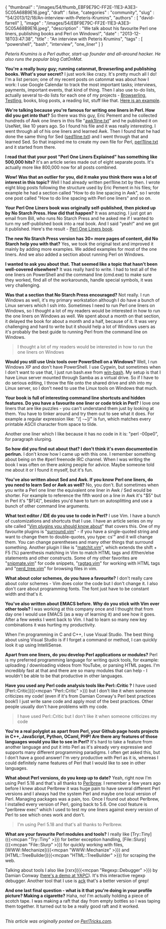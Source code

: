 {
   "thumbnail" : "/images/54/thumb_EBF9E79C-FF2E-11E3-A3E3-5C05A68B9E16.jpeg",
   "draft" : false,
   "categories" : "community",
   "slug" : "54/2013/12/18/An-interview-with-Peteris-Krumins",
   "authors" : [
      "david-farrell"
   ],
   "image" : "/images/54/EBF9E79C-FF2E-11E3-A3E3-5C05A68B9E16.jpeg",
   "description" : "We talk about his favourite Perl one liners, publishing books and Perl on Windows!",
   "date" : "2013-12-18T03:47:38",
   "title" : "An interview with Peteris Krumins",
   "tags" : [
      "powershell",
      "bash",
      "interview",
      "one_liner"
   ]
}


*Peteris Krumins is a Perl author, start-up founder and all-around hacker. He also runs the popular blog CatOnMat.*

**You're a really busy guy; running catonmat, Browserling and publishing books. What's your secret?**
 I just work like crazy. It's pretty much all I do! I'm a list person; one of my recent posts on catonmat was about how I work: I use Google Calendar to track the most important tasks; interviews, payments, important events, that kind of thing. Then I also use to-do lists, actually several to-do lists for each one of my projects - [Browserling](http://www.browserling.com), [Testling](https://ci.testling.com), books, blog posts, a reading list, stuff like that. [Here is an example](http://www.catonmat.net/images/codeproject-interview/todo-list.jpg).

**We're talking because you're famous for writing one liners in Perl. How did you get into that?**
 So there was this guy, Eric Pement and he collected hundreds of Awk one liners in this file "[awk1line.txt](http://www.pement.org/awk/awk1line.txt)" and he published it on UseNet, like 10 years ago. So I found his file and it was really interesting. I went through all of his one liners and learned Awk. Then I found that he had done the same thing for Sed ([sed1line.txt](http://www.pement.org/sed/sed1line.txt)) and I went through that and learned Sed. So that inspired me to create my own file for Perl, [perl1line.txt](http://www.catonmat.net/download/perl1line.txt) and it started from there.

**I read that that your post "Perl One Liners Explained" has something like 500,000 hits?**
 It's an article series made out of eight separate posts. It's actually more like 800,000 now for all posts combined.

**Wow! Was that an outlier for you, did it make you think there was a lot of interest in this topic?**
 Well I had already written perl1line.txt by then. I wrote eight blog posts following the structure used by Eric Pement in his files; for example he had a section called "How to do line spacing in Awk", so I wrote one post called "How to do line spacing with Perl one liners" and so on.

**Your Perl One Liners book was originally self-published, then picked up by No Starch Press. How did that happen?**
 It was amazing. I just got an email from Bill, who runs No Starch Press and he asked me if I wanted to turn my self-published book into a real book. And I said "yeah!" and we got it published. Here's the result - [Perl One Liners book](http://nostarch.com/perloneliners).

**The new No Starch Press version has 30+ more pages of content, did No Starch help you with that?**
 Yes, we took the original text and improved it mainly by adding more examples. We added examples for most of the one liners. And we also added a section about running Perl on Windows.

**I wanted to ask you about that. That seemed like a topic that hasn't been well-covered elsewhere?**
 It was really hard to write. I had to test all of the one liners on PowerShell and the command line (cmd.exe) to make sure they worked, find all of the workarounds, handle special symbols, it was very challenging.

**Was that a section that No Starch Press encouraged?**
 Not really. I run Windows as well, it's my primary workstation although I do have a bunch of Linux servers which I ssh into. Sometimes I need to run Perl one liners on Windows, so I thought a lot of my readers would be interested in how to run the one liners on Windows as well. We spent about a month on that section, it delayed the book for about a month and a half, because of it. It was very challenging and hard to write but it should help a lot of Windows users as it's probably the best guide to running Perl from the command line on Windows.

> I thought a lot of my readers would be interested in how to run the one liners on Windows

**Would you still use Unix tools over PowerShell on a Windows?**
 Well, I run Windows XP and don't have PowerShell. I use Cygwin, but sometimes when I don't want to use that, I just run bash.exe from [win-bash](http://win-bash.sourceforge.net/). My setup is that I have Linux server mounted through Samba as a virtual drive. So if I have to do serious editing, I throw the file onto the shared drive and shh into my Linux server, so I don't need to use the Linux tools on Windows that much.

**Your book is full of interesting command line shortcuts and hidden features. Do you have a favourite one liner or code trick in Perl?**
 I love one liners that are like puzzles - you can't understand them just by looking at them. You have to tinker around and try them out to see what it does. For example a regular expression like: "/[ -~]/" is fun, which matches every printable ASCII character from space to tilde.

Another one liner which I like because it has no code in it is: "perl -00pe0", for paragraph slurping.

**So how did you find out about that? I don't think it's even documented in perlrun.**
 I don't know how I came up with this one. I remember something about being on the \#perl freenode IRC channel. When I was writing the book I was often on there asking people for advice. Maybe someone told me about it or I found it myself, but it's fun.

**You've also written about Sed and Awk. If you know Perl one liners, do you need to learn Sed or Awk as well?**
 No, you don't. But sometimes when you write a Perl one liner the equivalent one liner in Awk / Sed would be shorter. For example to reference the fifth word on a line in Awk it's "$5" but in Perl it's "$F[4]", besides you'd have to turn on autosplitting and use a bunch of other command line arguments.

**What text editor / IDE do you use to code in Perl?**
 I use Vim. I have a bunch of customizations and shortcuts that I use. I have an article series on my site called "[Vim plugins you should know about](http://www.catonmat.net/series/vim-plugins-you-should-know-about)" that covers this. One of my favourite plugins is "[surround.vim](http://www.catonmat.net/blog/vim-plugins-surround-vim/)" - if you have a single-quoted string and want to change them to double-quotes, you type: cs'" and it will change them. You can change parentheses and many other things that surround something. Another plugin I like is "[matchit.vim](http://www.catonmat.net/blog/vim-plugins-matchit-vim/)", which extends the shift + F5 (%) parenthesis matching in Vim to match HTML tags and if/then/else statements and other constructs. Some of my other favorites are "[snipmate.vim](http://www.catonmat.net/blog/vim-plugins-snipmate-vim/)" for code snippets, "[ragtag.vim](http://www.catonmat.net/blog/vim-plugins-ragtag-allml-vim/)" for working with HTML tags and "[nerd\_tree.vim](http://www.catonmat.net/blog/vim-plugins-nerdtree-vim/)" for browsing files in vim.

**What about color schemes, do you have a favourite?**
 I don't really care about color schemes - Vim does color the code but I don't change it. I also don't care about programming fonts. The font just have to be constant width and that's it.

**You've also written about EMACS before. Why do you stick with Vim over other tools?**
 I was working at this company once and I thought that from day one I would use EMACS (as a way of learning it) and see how it goes. After a few weeks I went back to Vim. I had to learn so many new key combinations it was hurting my productivity.

When I'm programming in C and C++, I use Visual Studio. The best thing about using Visual Studio is if I forget a command or method, I can quickly look it up using IntelliSense.

**Apart from one liners, do you develop Perl applications or modules?**
 Perl is my preferred programming language for writing quick tools, for example: uploading / downloading videos from YouTube, or parsing HTML pages. I'm incredibly fast at that and there are so many modules that can help - I wouldn't be able to be that productive in other languages.

**Have you used any Perl code analysis tools like Perl::Critic ?**
 I have used [Perl::Critic]({{<mcpan "Perl::Critic" >}}) but I don't like it when someone criticizes my code! (even if it's from Damian Conway's Perl best practices book!) I just write sane code and apply most of the best practices. Other people usually don't have problems with my code.

> I have used Perl::Critic but I don't like it when someone criticizes my code

**You're a real polyglot as apart from Perl, your Github page hosts projects in C++, JavaScript, Python, OCaml, PHP! Are there any features of those languages would you like to see in Perl?**
 It's hard to take a feature from another language and put it into Perl as it's already very expressive and supports many different programming paradigms. I often get asked this, but I don't have a good answer! I'm very productive with Perl as it is, whereas I could definitely name features of Perl that I would like to see in other languages.

**What about Perl versions, do you keep up to date?**
 Yeah, right now I'm using Perl 5.18 and that's all thanks to [Perlbrew](http://perlbrew.pl/). I remember a few years ago before I knew about Perlbrew it was huge pain to have several different Perl versions and I always had the system Perl and maybe one local version of Perl. Managing packages was a pain, too. Once I found out about Perlbrew, I installed every version of Perl, going back to 5.6. One cool feature is "perlbrew exec" which I used to test my one liners against every version of Perl to see which ones work and don't.

> I'm using Perl 5.18 and that's all thanks to Perlbrew.

**What are your favourite Perl modules and tools?**
 I really like [Try::Tiny]({{<mcpan "Try::Tiny" >}}) for better exception handling, [File::Slurp]({{<mcpan "File::Slurp" >}}) for quickly working with files, [WWW::Mechanize]({{<mcpan "WWW::Mechanize" >}}) and [HTML::TreeBuilder]({{<mcpan "HTML::TreeBuilder" >}}) for scraping the web.

Talking about tools I also like [rxrx]({{<mcpan "Regexp::Debugger" >}}) by Damian Conway ([here's a demo at YAPC](http://www.youtube.com/watch?v=zcSFIUiMgAs)). It's this interactive regexp debugger. Another tool that I use is [ack](http://beyondgrep.com/) that's a better version of grep!

**And one last final question - what is it that you're doing in your profile picture? Making a cigarette?**
 Haha, no! I'm actually holding a piece of scotch tape. I was making a raft that day from empty bottles so I was taping them together. It turned out to be a really good raft and it worked.

\
*This article was originally posted on [PerlTricks.com](http://perltricks.com).*
